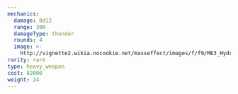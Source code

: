 ```yaml
---
mechanics:
  damage: 8d12
  range: 300
  damageType: thunder
  rounds: 4
  image: >-
    http://vignette2.wikia.nocookie.net/masseffect/images/f/f9/ME3_Hydra_Heavy_Weapon.png/revision/latest?cb=20120317194543
rarity: rare
type: heavy_weapon
cost: 82000
weight: 24
---
```

